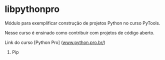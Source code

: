 # libpythonpro
Módulo para exemplificar construção de projetos Python no curso PyTools.

Nesse curso é ensinado como contribuir com projetos de código aberto.

Link do curso [Python Pro] (www.python.pro.br/)

1. Pip
‎
 
